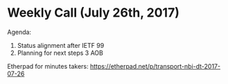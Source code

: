 # Weekly Call (July 26th, 2017)

Agenda:
1) Status alignment after IETF 99
2) Planning for next steps
3 AOB

Etherpad for minutes takers: https://etherpad.net/p/transport-nbi-dt-2017-07-26
